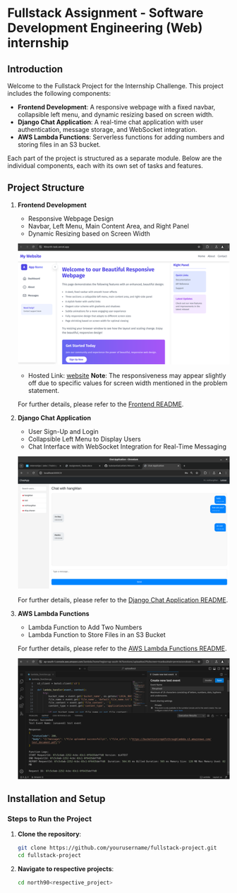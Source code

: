 # Fullstack Assignment - Software Development Engineering (Web) internship

## Introduction

Welcome to the Fullstack Project for the Internship Challenge. This project includes the following components:

- **Frontend Development**: A responsive webpage with a fixed navbar, collapsible left menu, and dynamic resizing based on screen width.
- **Django Chat Application**: A real-time chat application with user authentication, message storage, and WebSocket integration.
- **AWS Lambda Functions**: Serverless functions for adding numbers and storing files in an S3 bucket.

Each part of the project is structured as a separate module. Below are the individual components, each with its own set of tasks and features.

## Project Structure

1. **Frontend Development**

   - Responsive Webpage Design
   - Navbar, Left Menu, Main Content Area, and Right Panel
   - Dynamic Resizing based on Screen Width

   ![Navbar Layout](north90frontend/media/image.png)

   - Hosted Link: [website](https://90north-task.vercel.app/) 
**Note**: The responsiveness may appear slightly off due to specific values for screen width mentioned in the problem statement.

   For further details, please refer to the [Frontend README](north90frontend/README.md).

2. **Django Chat Application**

   - User Sign-Up and Login
   - Collapsible Left Menu to Display Users
   - Chat Interface with WebSocket Integration for Real-Time Messaging

    ![Chat Application](north90backend/media/chat.png)

   For further details, please refer to the [Django Chat Application README](north90backend/README.md).

3. **AWS Lambda Functions**

   - Lambda Function to Add Two Numbers
   - Lambda Function to Store Files in an S3 Bucket

   For further details, please refer to the [AWS Lambda Functions README](AWS/README.md).

    ![AWS Lambda Application](AWS/media/task2_outpu.png)

## Installation and Setup

### Steps to Run the Project

1. **Clone the repository**:

   ```bash
   git clone https://github.com/yourusername/fullstack-project.git
   cd fullstack-project
   ```

2. **Navigate to respective projects**:

   ```bash
   cd north90<respective_project>
   ```


